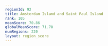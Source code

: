 ```yaml
---
regionId: 92
title: Amsterdam Island and Saint Paul Island
rank: 105
meanScore: 70.86
globalMeanScore: 71.78
numRegions: 220
layout: region_score
---
```

